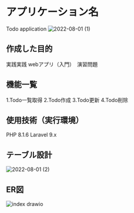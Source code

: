 # アプリケーション名
Todo application
![2022-08-01 (1)](https://user-images.githubusercontent.com/106829132/182103537-4b8e4992-6b7d-4925-8b0b-36ce8877cd2b.png)

## 作成した目的
実践実践  webアプリ（入門）　演習問題

## 機能一覧
1.Todo一覧取得
2.Todo作成
3.Todo更新
4.Todo削除

## 使用技術（実行環境）
PHP 8.1.6
Laravel 9.x

## テーブル設計
![2022-08-01 (2)](https://user-images.githubusercontent.com/106829132/182128344-060f3ba9-528c-4c53-a2b0-162b948efe1f.png)


## ER図
![index drawio](https://user-images.githubusercontent.com/106829132/182017174-25ee14ba-36a5-425f-8949-4ca35d6a6209.png)

